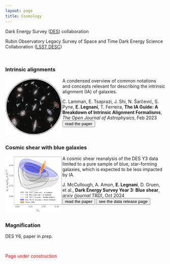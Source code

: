 ```yaml
---
layout: page
title: Cosmology
---
```


<!---* Illustris Simulation. Time evolution of a 10Mpc (comoving) region within Illustris from the start of the simulation to z=0. The movie transitions between the dark matter density field, gas temperature (blue: cold, green: warm: white: hot), and gas metallicity. *--->

Dark Energy Survey ([DES](https://www.darkenergysurvey.org/)) collaboration

Rubin Observatory Legacy Survey of Space and Time Dark Energy Science Collaboration ([LSST DESC](https://lsstdesc.org/))

<!---*The properties of dark matter and energy, which make up 95% of the Universe, affect how matter is distributed on large scales and how it has evolved over time. We study this distribution by mapping the positions of galaxies (in orange  in the picture) and studying the effect of the distortion of the shapes of more distant galaxies (in yellow) caused by gravitational lensing, more specifically using correlation fnction to condense the information.

We can actually “see” how the universe has evolved since the formation of the earliest galaxies, thanks to the fact that light takes time to travel. The further away in space we look, the further we look back in time. By mapping out the location of galaxies all around us, we can study both the large-scale structure of matter in the universe, and how it has changed over time.

By measuring source galaxy shape correlations, one can study the geometry of the Universe as well as the properties and time evolution of structure at large scales. 

The main DES Year 6 cosmology papers will analyze these maps with three measurements: cosmic shear, galaxy clustering and galaxy-galaxy lensing, to give us our best understanding of the dark universe.*--->

<br>

### Intrinsic alignments

<img class="post-img" width=180 align="left" margin-right=2rem margin-top=0rem src="/assets/img/IA_guide.png"/>

A condensed overview of common notations and concepts relevant for describing the intrinsic alignment (IA) of galaxies.

C. Lamman, E. Tsaprazi, J. Shi, N. Šarčević, S. Pyne, **E. Legnani**, T. Ferreira, **The IA Guide: A Breakdown of Intrinsic Alignment Formalisms**, *The Open Journal of Astrophysics*, Feb 2023 
<br>[<button>read the paper</button>](https://doi.org/10.21105/astro.2309.08605)

<br>

### Cosmic shear with blue galaxies

<img class="post-img" width=180 align="left" margin-right=2rem margin-top=0rem src="/assets/img/blueshear.png"/>

A cosmic shear reanalysis of the DES Y3 data limited to a pure sample of blue, star-forming galaxies, which is expected to be less impacted by IA. 

J. McCullough, A. Amon, **E. Legnani**, D. Gruen, et al., **Dark Energy Survey Year 3: Blue shear**, *arxiv (journal TBD)*, Oct 2024
<br>[<button>read the paper</button>](https://arxiv.org/abs/2410.22272) [<button>see the data release page</button>](https://jamiemccullough.github.io/data/blueshear/)

<br>

### Magnification

DES Y6, paper in prep.

<br>

<p style="color:red">Page under construction</p>

<!---* add <br> [<button>my ADS library</button>](https://ui.adsabs.harvard.edu/search/filter_author_facet_hier_fq_author=OR&filter_author_facet_hier_fq_author=author_facet_hier%3A%221%2FLegnani%2C%20E%2FLegnani%2C%20E%22&filter_author_facet_hier_fq_author=author_facet_hier%3A%221%2FLegnani%2C%20E%2FLegnani%2C%20Elisa%22&fq=%7B!type%3Daqp%20v%3D%24fq_author%7D&fq_author=(author_facet_hier%3A%221%2FLegnani%2C%20E%2FLegnani%2C%20E%22%20OR%20author_facet_hier%3A%221%2FLegnani%2C%20E%2FLegnani%2C%20Elisa%22)&p_=0&q=%20author%3A%22Legnani%2C%20E%22&sort=date%20desc%2C%20bibcode%20desc) *--->
